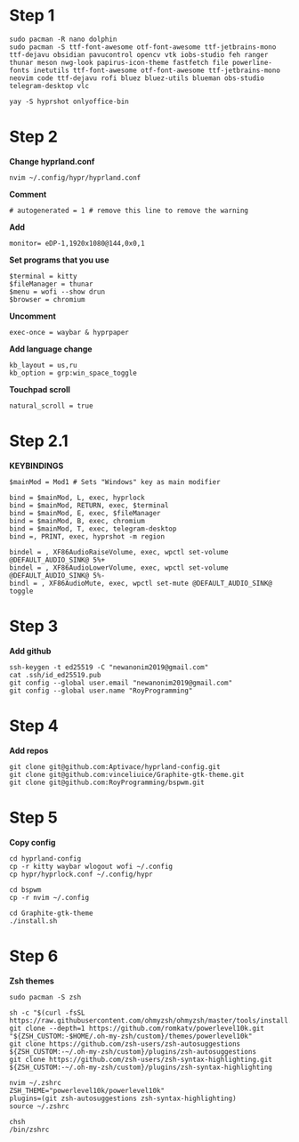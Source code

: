 # Step 1
```
sudo pacman -R nano dolphin
sudo pacman -S ttf-font-awesome otf-font-awesome ttf-jetbrains-mono ttf-dejavu obsidian pavucontrol opencv vtk iobs-studio feh ranger thunar meson nwg-look papirus-icon-theme fastfetch file powerline-fonts inetutils ttf-font-awesome otf-font-awesome ttf-jetbrains-mono neovim code ttf-dejavu rofi bluez bluez-utils blueman obs-studio telegram-desktop vlc

yay -S hyprshot onlyoffice-bin

```

# Step 2

**Change hyprland.conf**

`nvim ~/.config/hypr/hyprland.conf`

**Comment**

`# autogenerated = 1 # remove this line to remove the warning`

**Add**

`monitor= eDP-1,1920x1080@144,0x0,1`

**Set programs that you use**
```
$terminal = kitty
$fileManager = thunar
$menu = wofi --show drun
$browser = chromium
```

**Uncomment**

`exec-once = waybar & hyprpaper`

**Add language change**
```
kb_layout = us,ru
kb_option = grp:win_space_toggle
```

**Touchpad scroll**

`natural_scroll = true`

# Step 2.1

**KEYBINDINGS**

```
$mainMod = Mod1 # Sets "Windows" key as main modifier

bind = $mainMod, L, exec, hyprlock
bind = $mainMod, RETURN, exec, $terminal
bind = $mainMod, E, exec, $fileManager
bind = $mainMod, B, exec, chromium
bind = $mainMod, T, exec, telegram-desktop
bind =, PRINT, exec, hyprshot -m region

bindel = , XF86AudioRaiseVolume, exec, wpctl set-volume @DEFAULT_AUDIO_SINK@ 5%+
bindel = , XF86AudioLowerVolume, exec, wpctl set-volume @DEFAULT_AUDIO_SINK@ 5%-
bindl = , XF86AudioMute, exec, wpctl set-mute @DEFAULT_AUDIO_SINK@ toggle
```

# Step 3

**Add github**

```
ssh-keygen -t ed25519 -C "newanonim2019@gmail.com"
cat .ssh/id_ed25519.pub
git config --global user.email "newanonim2019@gmail.com"
git config --global user.name "RoyProgramming"
```

# Step 4

**Add repos**

```
git clone git@github.com:Aptivace/hyprland-config.git
git clone git@github.com:vinceliuice/Graphite-gtk-theme.git
git clone git@github.com:RoyProgramming/bspwm.git
```

# Step 5

**Copy config**

```
cd hyprland-config
cp -r kitty waybar wlogout wofi ~/.config
cp hypr/hyprlock.conf ~/.config/hypr

cd bspwm
cp -r nvim ~/.config

cd Graphite-gtk-theme
./install.sh
```

# Step 6

**Zsh themes**

```
sudo pacman -S zsh

sh -c "$(curl -fsSL https://raw.githubusercontent.com/ohmyzsh/ohmyzsh/master/tools/install.sh)"
git clone --depth=1 https://github.com/romkatv/powerlevel10k.git "${ZSH_CUSTOM:-$HOME/.oh-my-zsh/custom}/themes/powerlevel10k"
git clone https://github.com/zsh-users/zsh-autosuggestions ${ZSH_CUSTOM:-~/.oh-my-zsh/custom}/plugins/zsh-autosuggestions
git clone https://github.com/zsh-users/zsh-syntax-highlighting.git ${ZSH_CUSTOM:-~/.oh-my-zsh/custom}/plugins/zsh-syntax-highlighting

nvim ~/.zshrc
ZSH_THEME="powerlevel10k/powerlevel10k"
plugins=(git zsh-autosuggestions zsh-syntax-highlighting)
source ~/.zshrc

chsh
/bin/zshrc
```






